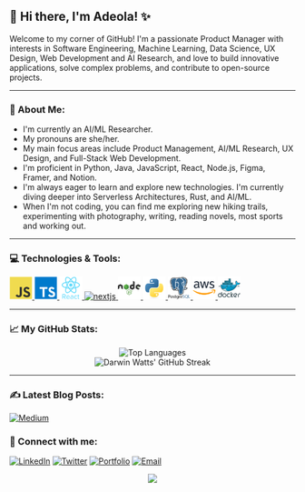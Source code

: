 ## 👋 Hi there, I'm Adeola! ✨

Welcome to my corner of GitHub! I'm a passionate Product Manager with interests in Software Engineering, Machine Learning, Data Science, UX Design, Web Development and AI Research, and love to build innovative applications, solve complex problems, and contribute to open-source projects.

---

### 🚀 About Me:

-   I'm currently an AI/ML Researcher.
-   My pronouns are she/her.
-   My main focus areas include Product Management, AI/ML Research, UX Design, and Full-Stack Web Development.
-   I'm proficient in Python, Java, JavaScript, React, Node.js, Figma, Framer, and Notion.
-   I'm always eager to learn and explore new technologies. I'm currently diving deeper into Serverless Architectures, Rust, and AI/ML.
-   When I'm not coding, you can find me exploring new hiking trails, experimenting with photography, writing, reading novels, most sports and working out.

---

### 💻 Technologies & Tools:

<p align="left">
  <a href="https://developer.mozilla.org/en-US/docs/Web/JavaScript" target="_blank" rel="noreferrer">
    <img src="https://raw.githubusercontent.com/devicons/devicon/master/icons/javascript/javascript-original.svg" alt="javascript" width="40" height="40"/>
  </a>
  <a href="https://www.typescriptlang.org/" target="_blank" rel="noreferrer">
    <img src="https://raw.githubusercontent.com/devicons/devicon/master/icons/typescript/typescript-original.svg" alt="typescript" width="40" height="40"/>
  </a>
  <a href="https://react.dev/" target="_blank" rel="noreferrer">
    <img src="https://raw.githubusercontent.com/devicons/devicon/master/icons/react/react-original-wordmark.svg" alt="react" width="40" height="40"/>
  </a>
  <a href="https://nextjs.org/" target="_blank" rel="noreferrer">
    <img src="https://cdn.worldvectorlogo.com/logos/nextjs-2.svg" alt="nextjs" width="40" height="40"/>
  </a>
  <a href="https://nodejs.org/" target="_blank" rel="noreferrer">
    <img src="https://raw.githubusercontent.com/devicons/devicon/master/icons/nodejs/nodejs-original-wordmark.svg" alt="nodejs" width="40" height="40"/>
  </a>
  <a href="https://www.python.org" target="_blank" rel="noreferrer">
    <img src="https://raw.githubusercontent.com/devicons/devicon/master/icons/python/python-original.svg" alt="python" width="40" height="40"/>
  </a>
  <a href="https://www.postgresql.org" target="_blank" rel="noreferrer">
    <img src="https://raw.githubusercontent.com/devicons/devicon/master/icons/postgresql/postgresql-original-wordmark.svg" alt="postgresql" width="40" height="40"/>
  </a>
  <a href="https://aws.amazon.com" target="_blank" rel="noreferrer">
    <img src="https://raw.githubusercontent.com/devicons/devicon/master/icons/amazonwebservices/amazonwebservices-original-wordmark.svg" alt="aws" width="40" height="40"/>
  </a>
  <a href="https://www.docker.com/" target="_blank" rel="noreferrer">
    <img src="https://raw.githubusercontent.com/devicons/devicon/master/icons/docker/docker-original-wordmark.svg" alt="docker" width="40" height="40"/>
  </a>
  </p>

---

### 📈 My GitHub Stats:

<p align="center">
  <img src="https://github-readme-stats.vercel.app/api/top-langs/?username=darwinwatts&layout=compact&theme=dracula" alt="Top Languages" /><br/>
  <!-- <img src="https://github-readme-stats.vercel.app/api?username=darwinwatts&show_icons=true&theme=dracula" alt="Darwin Watts' GitHub Stats"/><br/> -->
  <img src="https://github-readme-streak-stats.herokuapp.com/?user=darwinwatts&theme=dracula" alt="Darwin Watts' GitHub Streak"/>
</p>

---

### ✍️ Latest Blog Posts:
[![Medium](https://img.shields.io/badge/Medium-12100E?style=for-the-badge&logo=medium&logoColor=white)](https://medium.com/@deolatoo)

### 🤝 Connect with me:

[![LinkedIn](https://img.shields.io/badge/LinkedIn-0077B5?style=for-the-badge&logo=linkedin&logoColor=white)](https://www.linkedin.com/in/adeola-omojola/)
[![Twitter](https://img.shields.io/badge/Twitter-1DA1F2?style=for-the-badge&logo=twitter&logoColor=white)](https://twitter.com/deolatoo)
[![Portfolio](https://img.shields.io/badge/Portfolio-FF5722?style=for-the-badge)]((https://adeolatosin.notion.site/Adeola-Omojola-9be50f2f08b747a993ee1f8429f52203?source=copy_link))
[![Email](https://img.shields.io/badge/Email-D14836?style=for-the-badge&logo=gmail&logoColor=white)](mailto:adeolasworks@gmail.com)

<p align="center">
  <img src="https://profile-counter.glitch.me/darwinwatts/count.svg" />
</p>



<!--
**darwinwatts/darwinwatts** is a ✨ _special_ ✨ repository because its `README.md` (this file) appears on your GitHub profile.

Here are some ideas to get you started:

- 🔭 I’m currently working on ...
- 🌱 I’m currently learning ...
- 👯 I’m looking to collaborate on ...
- 🤔 I’m looking for help with ...
- 💬 Ask me about ...
- 📫 How to reach me: ...
- 😄 Pronouns: ...
- ⚡ Fun fact: ...
-->
